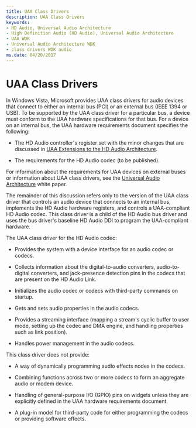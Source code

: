 ```yaml
---
title: UAA Class Drivers
description: UAA Class Drivers
keywords:
- HD Audio, Universal Audio Architecture
- High Definition Audio (HD Audio), Universal Audio Architecture
- UAA WDK
- Universal Audio Architecture WDK
- class drivers WDK audio
ms.date: 04/20/2017
---
```


# UAA Class Drivers


In Windows Vista, Microsoft provides UAA class drivers for audio devices that connect to either an internal bus (PCI) or an external bus (IEEE 1394 or USB). To be supported by the UAA class driver for a particular bus, a device must conform to the UAA hardware specifications for that bus. For a device on an internal bus, the UAA hardware requirements document specifies the following:

-   The HD Audio controller's register set with the minor changes that are discussed in [UAA Extensions to the HD Audio Architecture](uaa-extensions-to-the-hd-audio-architecture.md).

-   The requirements for the HD Audio codec (to be published).

For information about the requirements for UAA devices on external buses or information about UAA class drivers, see the [Universal Audio Architecture](/previous-versions/windows/hardware/design/dn640534(v=vs.85)) white paper.

The remainder of this discussion refers only to the version of the UAA class driver that controls an audio device that connects to an internal bus, implements the HD Audio hardware registers, and controls a UAA-compliant HD Audio codec. This class driver is a child of the HD Audio bus driver and uses the bus driver's baseline HD Audio DDI to program the UAA-compliant hardware.

The UAA class driver for the HD Audio codec:

-   Provides the system with a device interface for an audio codec or codecs.

-   Collects information about the digital-to-audio converters, audio-to-digital converters, and jack-presence detection pins in the codecs that are present on the HD Audio Link.

-   Initializes the audio codec or codecs with third-party commands on startup.

-   Gets and sets audio properties in the audio codecs.

-   Provides a streaming interface (mapping a stream's cyclic buffer to user mode, setting up the codec and DMA engine, and handling properties such as link position).

-   Handles power management in the audio codecs.

This class driver does not provide:

-   A way of dynamically programming audio effects nodes in the codecs.

-   Combining functions across two or more codecs to form an aggregate audio or modem device.

-   Handling of general-purpose I/O (GPIO) pins on widgets unless they are explicitly defined in the UAA hardware requirements document.

-   A plug-in model for third-party code for either programming the codecs or providing software effects.

 

